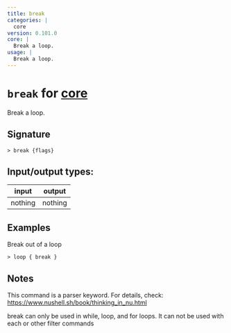 ```yaml
---
title: break
categories: |
  core
version: 0.101.0
core: |
  Break a loop.
usage: |
  Break a loop.
---
```

<!-- This file is automatically generated. Please edit the command in https://github.com/nushell/nushell instead. -->

# `break` for [core](/commands/categories/core.md)

<div class='command-title'>Break a loop.</div>

## Signature

```> break {flags} ```


## Input/output types:

| input   | output  |
| ------- | ------- |
| nothing | nothing |

## Examples

Break out of a loop
```nu
> loop { break }

```

## Notes
This command is a parser keyword. For details, check:
  https://www.nushell.sh/book/thinking_in_nu.html

  break can only be used in while, loop, and for loops. It can not be used with each or other filter commands